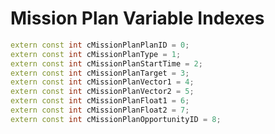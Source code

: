 # Mission Plan Variable Indexes

```cpp title="Mission Plan Variable Indexes"
extern const int cMissionPlanPlanID = 0;
extern const int cMissionPlanType = 1;
extern const int cMissionPlanStartTime = 2;
extern const int cMissionPlanTarget = 3;
extern const int cMissionPlanVector1 = 4;
extern const int cMissionPlanVector2 = 5;
extern const int cMissionPlanFloat1 = 6;
extern const int cMissionPlanFloat2 = 7;
extern const int cMissionPlanOpportunityID = 8;
```
